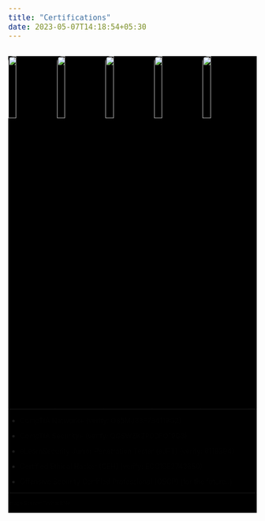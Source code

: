 ```yaml
---
title: "Certifications"
date: 2023-05-07T14:18:54+05:30
---
```


<br>

<div class="certs">
<img id="logo" src="https://lh3.googleusercontent.com/pw/AIL4fc__OzKhDDK6WAO14u5SV6oA8TOhTC5Aple9m3eGmdMb0kjUMHa2VuZMBJNRk2iC1R0pMPy183wEgpmgOAHwWq3jwYQjguHjVs9b7xz8LntS76V8cRmmolw6m8Z1xXe-MCiMTHi72Q6OFz34yVyibojJ=w851-h847-s-no"  style="width: 18%;">&nbsp;
<img id="logo" src="https://lh3.googleusercontent.com/pw/AIL4fc_ARVrxJzK2YDw-R6GRVeZMUNxS0djv4JsmjdmwEGhPR3fPEnEFNKUzjK8tF3cdOOw-jXbpYeDd_VnSSLJsQJUbnKc-2q5Rliora-HMXlQoxbF0iOavlEw7hg7Jjx7057sj6GGbslIULGgEpZVvF1k9=w652-h648-s-no"  style="width: 18%;">&nbsp;
<img id="logo" src="https://lh3.googleusercontent.com/pw/AIL4fc9pAVjjDNogL5BDqC9XbuzBfIm2pYPa-LKQJwFL3-ItDt1IxA-tqUJ8mQMk5AuO8B74KUqC3K8zmEtX-sfKZQopswU-aZu0rc8_4QKhFQsIr-hTY5alnuH8Nwoz3Z3R79kp_-hWIJD-kTS19uXW_iDo=w848-h815-s-no"  style="width: 18%;">&nbsp;
<img id="logo" src="https://lh3.googleusercontent.com/pw/AIL4fc-PnH0rK_vpigdCeyvCaV0tVfPfVvbgh95R5a3LSAh5SwAKI8oyRcBAyDe4wEPBjn3cy-4XKTrGPfUz8zOHxOdXkkxTpXBkLs6mrDVEJZ6a91g3ivIIgmceameHjdlv68B_Hg9qEnrkeVrIxcJf1NcR=w636-h650-s-no"  style="width: 18%;">&nbsp;
<img src="https://lh3.googleusercontent.com/pw/AIL4fc80ykUGxMrEuu2XIxNU6MRKpfTNxdm2tBoLVdsnjucy5Eciy63ss8BIYUIc_yqltHIEIx44lAKKZwWADsg1nAO5yqDO-4e16zeOYtPLq4TSEzJ7dFAeMia4-LivPvDtNb1RhYNpuCgPlFzgzqxp7o_x=w954-h1034-s-no"  style="width: 18%;">&nbsp;

---
* CompTIA Network+ (verify: <a>Q85MJ88F734119GZ</a>) <br>

* CompTIA Security+ (verify: <a>QGSWZKZP0DFQ19G3</a>) <br>

* eLearnSecurity Junior Penetration Tester (eJPT) (verify: <a>6119394</a>) <br>

* Certified Ethical Hacker (CEH) (verify: <a>ECC1982743650</a>) <br>

* Offensive Security Certified Professional (OSCP) (for the future..)

---

<font size="1">Image Source: TryHackMe</font>

</div>


<style>
    .certs {
    background: #000; /* Set the background color to white */
    position: relative;
    overflow: hidden;
    }

    .certs:before {
    content: '';
    position: absolute;
    top: 0;
    left: 0;
    width: 100%;
    height: 100%;
    background: linear-gradient(
        to bottom,
        rgba(255, 255, 255, 0.2) 0%,
        rgba(255, 255, 255, 0.5) 50%,
        rgba(255, 255, 255, 0.2) 100%
    );
    animation: smoke 5s linear infinite;
    z-index: -1;
    }

    @keyframes smoke {
    0% {
        transform: translateX(-50%) translateY(-50%) rotate(0deg) scale(1);
        opacity: 0;
    }
    50% {
        opacity: 1;
    }
    100% {
        transform: translateX(-50%) translateY(-50%) rotate(360deg) scale(1.2);
        opacity: 0;
    }
    }

span{
    font-size:15px;
}

img {
    box-shadow: 0px 2px 5px rgba(0, 0, 0, 0.4), 0px 4px 16px rgba(0, 0, 0, 0.2);
    border-radius: 10px;
}

p {
    animation-name: fade-in;
    animation-duration: 1s;
    animation-delay: 0s;
    animation-fill-mode: forwards;
    opacity: 0;
}
  
@keyframes fade-in {
    from {
      opacity: 0;
    }
    to {
      opacity: 1;
    }
}

#logo {
    transition: transform 0.2s ease-in-out;
  }
  
  #logo:hover {
    transform: scale(1.14);
  }

</style>

